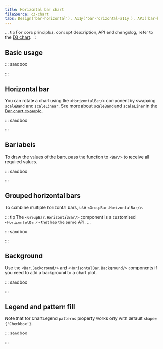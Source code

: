 ```yaml
---
title: Horizontal bar chart
fileSource: d3-chart
tabs: Design('bar-horizontal'), A11y('bar-horizontal-a11y'), API('bar-horizontal-api'), Examples('bar-horizontal-d3-code'), Changelog('d3-chart-changelog')
---
```


::: tip
For core principles, concept description, API and changelog, refer to the [D3 chart](/data-display/d3-chart/d3-chart).
:::

## Basic usage

::: sandbox

<script lang="tsx">
  export Demo from './examples/basic-usage.tsx';
</script>

:::

## Horizontal bar

You can rotate a chart using the `<HorizontalBar/>` component by swapping `scaleBand` and `scaleLinear`. See more about `scaleBand` and `scaleLiner` in the [Bar chart example](/data-display/bar-chart/bar-chart-d3-code#bar).

::: sandbox

<script lang="tsx">
  export Demo from './examples/horizontal-bar.tsx';
</script>

:::

## Bar labels

To draw the values of the bars, pass the function to `<Bar/>` to receive all required values.

::: sandbox

<script lang="tsx">
  export Demo from './examples/bar-labels.tsx';
</script>

:::

## Grouped horizontal bars

To combine multiple horizontal bars, use `<GroupBar.HorizontalBar/>`.

::: tip
The `<GroupBar.HorizontalBar/>` component is a customized `<HorizontalBar/>` that has the same API.
:::

::: sandbox

<script lang="tsx">
  export Demo from './examples/grouped-horizontal-bars.tsx';
</script>

:::

## Background

Use the `<Bar.Background/>` and `<HorizontalBar.Background/>` components if you need to add a background to a chart plot.

::: sandbox

<script lang="tsx">
  export Demo from './examples/background.tsx';
</script>

:::

## Legend and pattern fill

Note that for ChartLegend `patterns` property works only with default `shape={'Checkbox'}`.

::: sandbox

<script lang="tsx">
  export Demo from './examples/legend-and-pattern-fill.tsx';
</script>

:::
